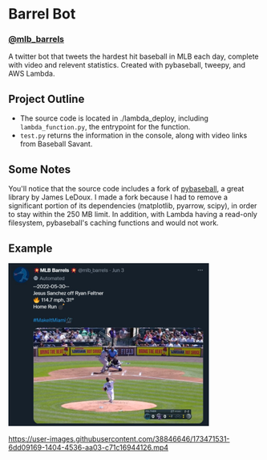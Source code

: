# Barrel Bot
### [@mlb_barrels](https://twitter.com/mlb_barrels)
A twitter bot that tweets the hardest hit baseball in MLB each day, complete with video and relevent statistics. Created with pybaseball, tweepy, and AWS Lambda.

## Project Outline
- The source code is located in ./lambda_deploy, including `lambda_function.py`, the entrypoint for the function.
- `test.py` returns the information in the console, along with video links from Baseball Savant.

## Some Notes
 You'll notice that the source code includes a fork of [pybaseball](https://github.com/jldbc/pybaseball), a great library by James LeDoux. I made a fork because I had to remove a significant portion of its dependencies (matplotlib, pyarrow, scipy), in order to stay within the 250 MB limit. In addition, with Lambda having a read-only filesystem, pybaseball's caching functions and would not work.


## Example
<img src="branding/Example Tweet.jpg" alt="Example Tweet" width="400"/>

https://user-images.githubusercontent.com/38846646/173471531-6dd09169-1404-4536-aa03-c71c16944126.mp4
